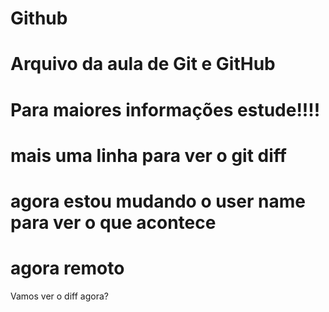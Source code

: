 # Github

# Arquivo da aula de Git e GitHub

# Para maiores informações estude!!!!

# mais uma linha para ver o git diff

# agora estou mudando o user name para ver o que acontece

# agora remoto

Vamos ver o diff agora?
